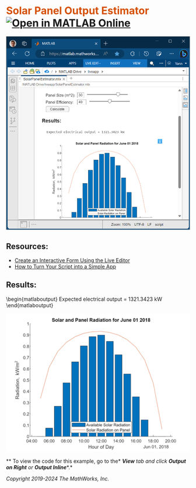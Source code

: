 
# <span style="color:rgb(213,80,0)">Solar Panel Output Estimator</span>[![Open in MATLAB Online](https://www.mathworks.com/images/responsive/global/open-in-matlab-online.svg)](https://matlab.mathworks.com/open/github/v1?repo=slevin48/liveapp&file=SolarPanelEstimator.mlx)

![liveapp](media/SolarPanelOutputEstimator.png)

## Resources:
* [Create an Interactive Form Using the Live Editor](https://www.mathworks.com/help/matlab/matlab_prog/live-editor-to-create-interactive-form.html)
* [How to Turn Your Script into a Simple App](https://github.com/mathworks/how-to-turn-your-script-into-a-simple-app)

## Results: 
\begin{matlaboutput}
Expected electrical output = 1321.3423 kW
\end{matlaboutput}
<center><img src="media/figure_0.png" width="578" alt="figure_0.png"></center>


 ** To view the code for this example, go to the* ***View*** *tab and click* ***Output on Right*** *or* ***Output Inline****.*


*Copyright 2019-2024 The MathWorks, Inc.*

